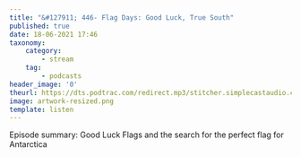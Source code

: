 ```yaml
---
title: "&#127911; 446- Flag Days: Good Luck, True South"
published: true
date: 18-06-2021 17:46
taxonomy:
    category:
        - stream
    tag:
        - podcasts
header_image: '0'
theurl: https://dts.podtrac.com/redirect.mp3/stitcher.simplecastaudio.com/3bb687b0-04af-4257-90f1-39eef4e631b6/episodes/f3715a35-325d-4279-b47f-31f887364755/audio/128/default.mp3?aid=rss_feed&awCollectionId=3bb687b0-04af-4257-90f1-39eef4e631b6&awEpisodeId=f3715a35-325d-4279-b47f-31f887364755&feed=BqbsxVfO
image: artwork-resized.png
template: listen
--- 
```

Episode summary: Good Luck Flags and the search for the perfect flag for Antarctica
